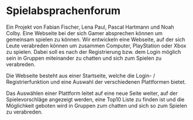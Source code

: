 # Spielabsprachenforum

Ein Projekt von Fabian Fischer, Lena Paul, Pascal Hartmann und Noah Colby.
Eine Webseite bei der sich Gamer absprechen können um gemeinsam spielen zu können.
Wir entwickeln eine Webseite, auf der sich Leute verabreden können um zusammen Computer, PlayStation oder Xbox zu spielen. Dabei soll es nach der Registrierung bzw. dem Login möglich sein in Gruppen miteinander zu chatten und sich zum Spielen zu verabreden.

Die Webseite besteht aus einer Startseite, welche die Login- / Registrierfunktion und eine Auswahl der verschiedenen  Plattformen bietet.

Das Auswählen einer Plattform leitet auf eine neue Seite weiter, auf der Spielevorschläge angezeigt werden, eine Top10 Liste zu finden ist und die Möglichkeit geboten wird in Gruppen zum chatten und sich so zum Spielen zu verabreden.
